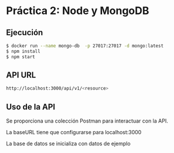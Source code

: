 # Práctica 2: Node y MongoDB

## Ejecución

```sh
$ docker run --name mongo-db  -p 27017:27017 -d mongo:latest
$ npm install
$ npm start
```
## API URL  

```sh
http://localhost:3000/api/v1/<resource>
```

## Uso de la API

Se proporciona una colección Postman para interactuar con la API.

La baseURL tiene que configurarse para localhost:3000

La base de datos se inicializa con datos de ejemplo